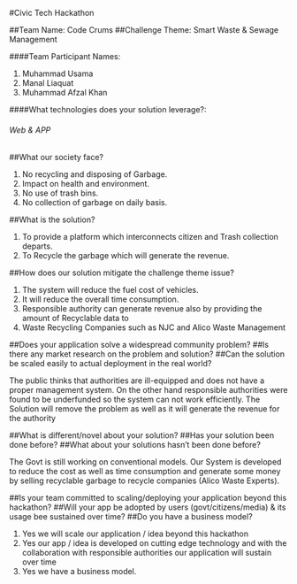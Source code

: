 #Civic Tech Hackathon

##Team Name: Code Crums
##Challenge Theme: Smart Waste & Sewage Management

####Team Participant Names:
1. Muhammad Usama
2. Manal Liaquat
3. Muhammad Afzal Khan

####What technologies does your solution leverage?:
###### Web & APP



##What our society face?
1. No recycling and disposing of Garbage.
2. Impact on health and environment.
3. No use of trash bins.
4. No collection of garbage on daily basis.


##What is the solution?
1. To provide a platform which interconnects citizen and Trash collection departs.
2. To Recycle the garbage which will generate the revenue.



##How does our solution mitigate the challenge theme issue?
1. The system will reduce the fuel cost of vehicles.
2. It will reduce the overall time consumption.
3. Responsible authority can generate revenue also by providing the amount of Recyclable data to
4. Waste Recycling Companies such as NJC and Alico Waste Management



##Does your application solve a widespread community problem?
##Is there any market research on the problem and solution?
##Can the solution be scaled easily to actual deployment in the real world?

The public thinks that authorities are ill-equipped and does not have a proper management system.  On the other hand responsible authorities were found to be underfunded so the system can not work efficiently.
The Solution will remove the problem as well as it will generate the revenue for the authority



##What is different/novel about your solution? 
##Has your solution been done before?
##What about your solutions hasn’t been done before?

The Govt is still working on conventional models. Our System is developed to reduce the cost as well as time consumption and generate some money by selling recyclable garbage to recycle companies (Alico Waste Experts).


##Is your team committed to scaling/deploying your application beyond this hackathon?
##Will your app be adopted by users (govt/citizens/media) & its usage bee sustained over time?
##Do you have a business model?

1. Yes we will scale our application / idea beyond this hackathon
2. Yes our app / idea is developed on cutting edge technology and with the collaboration with responsible authorities our application will sustain over time
3. Yes we have a business model.  